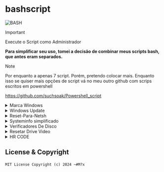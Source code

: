 # bashscript
![BASH](https://img.shields.io/badge/Made%20with-Bash-1f425f.svg)

>[!IMPORTANT]
> Execute o Script como Administrador

**Para simplificar seu uso, tomei a decisão de combinar meus scripts bash, que antes eram separados.**

>[!NOTE]
>Por enquanto a apenas 7 script. Porém, pretendo colocar mais. Enquanto isso se quiser mais opções de script vá no meu outro github com scrips escritos em powershell
>
>https://github.com/suchsoak/Powershell_script

<details>

<summary>Marca Windows</summary>


Este script ele irá limpar o cache da chave windows o que você terar que colocar novamente caso utilize o script. Este script permite também, fazer com que aquela marca do windows: "Ative o windows", ela simplesmente desapareça quando reiniciar a maquina quando o script tiver sido utilizado.

`SLMGR.VBS /CPKY`: Este comando é usado para limpar a chave do produto do registro do Windows. Ele remove a chave do produto sem desinstalá-la do sistema. Isso pode ser útil para impedir que programas maliciosos acessem a chave do produto por meio do registro.

`SLMGR.VBS /CKMS`: Este comando é usado para limpar o nome do servidor de Gerenciamento de Chaves (KMS) usado para ativação. O KMS é um serviço da Microsoft que permite que organizações ativem seus sistemas operacionais Windows usando um servidor de rede local em vez de chaves de produto individuais. Este comando limpa o nome do servidor KMS, o que significa que o sistema não usará mais o KMS para ativação.

`Net stop Sppsvc`: Este comando interrompe o serviço de Plataforma de Proteção de Software (Sppsvc). O Sppsvc é responsável por gerenciar a licença e ativação de software em sistemas Windows. Parar esse serviço pode ser útil em determinados cenários de solução de problemas ou ao realizar tarefas de manutenção específicas.

`CD C:\Windows\System32\SPP\Store\2.0`: Este comando muda o diretório atual para a localização especificada. Neste caso, ele muda para a pasta "C:\Windows\System32\SPP\Store\2.0". Essa pasta é onde os arquivos de licença do Windows são armazenados.

`Ren Tokens.dat Tokens.old`: Este comando renomeia o arquivo "Tokens.dat" para "Tokens.old". Isso pode ser útil para fazer backup do arquivo original ou para resolver problemas relacionados à ativação do Windows.

`SLMGR.VBS /RILC`: Este comando reativa a licença de software do Windows. Ele reconstrói a licença de software no sistema, o que pode ser útil se a ativação do Windows estiver enfrentando problemas.

| Marca d'água solicitando ativação do Windows |  Link |
| ------ | ------ |
|  Marca windows  | https://answers.microsoft.com/pt-br/windows/forum/all/marca-d%C3%A1gua-solicitando-ativa%C3%A7%C3%A3o-do/2ca8e29c-a54c-4498-baa6-22b04aa2b81c  


</details>


<details>

<summary>Windows Update</summary>

Para explicar o script, ele irar verificar como o comandos do net recursos do windows update para tudo ocorrer bem. Caso esteja tenho problemas como o windows update, pode para eles usando o stop no start assim você reinicia o seu sistema. Ai verifica se tudo está certo.

> Os comandos com o "SC" funcionam apenas no terminal CMD windows, não funcionam no powershell. Já os demais como o net funcioname nos dois sem problema.

```sh

net start bits
net start wuauserv
net start cryptSvc
net start msiserver

SC config wuauserv start= auto 

SC config bits start= auto 

SC config cryptsvc start= auto 
SC config trustedinstaller start= auto
net start bits
net start wuauserv
net start cryptSvc
net start msiserver

SC config wuauserv start= auto 

SC config bits start= auto 

SC config cryptsvc start= auto 
SC config trustedinstaller start= auto

```

`net start bits`: Este comando inicia o serviço Background Intelligent Transfer Service (BITS). O BITS é um serviço do Windows que facilita a transferência assíncrona, priorizada e limitada de arquivos entre máquinas usando a largura de banda da rede ociosa.

`net start wuauserv`: Este comando inicia o serviço Windows Update (wuauserv). O serviço Windows Update é responsável por gerenciar e fornecer atualizações para o sistema operacional Windows.

`net start cryptSvc`: Este comando inicia o serviço Cryptographic Services (cryptSvc). O serviço Cryptographic Services fornece funções criptográficas essenciais para o Windows, como criptografia, descriptografia e operações com certificados.

`net start msiserver`: Este comando inicia o serviço Windows Installer (msiserver). O serviço Windows Installer é responsável por instalar, modificar e remover pacotes de software no formato MSI (Microsoft Installer).

`SC config wuauserv start= auto`: Este comando usa o comando SC (Service Control) para configurar o tipo de inicialização do serviço Windows Update (wuauserv) como automático. Configurar o tipo de inicialização como automático garante que o serviço seja iniciado automaticamente quando o sistema inicializar.

`SC config bits start= auto`: Este comando usa o comando SC para configurar o tipo de inicialização do serviço Background Intelligent Transfer Service (bits) como automático. Configurar o tipo de inicialização como automático garante que o serviço seja iniciado automaticamente quando o sistema inicializar.

`SC config cryptsvc start= auto`: Este comando usa o comando SC para configurar o tipo de inicialização do serviço Cryptographic Services (cryptsvc) como automático. Configurar o tipo de inicialização como automático garante que o serviço seja iniciado automaticamente quando o sistema inicializar.

`SC config trustedinstaller start= auto`: Este comando usa o comando SC para configurar o tipo de inicialização do serviço TrustedInstaller (trustedinstaller) como automático. O serviço TrustedInstaller é responsável por instalar, modificar e remover atualizações do Windows e componentes opcionais.

</details>

<details>

<summary>Reset-Para-Netsh</summary>

# Resetar-Configurações-Da-Internet-No-Computador.

Abra o Script como Administrador

 Um script Bat, que resetar configurações e portas como TCP. Do computador, Caso esteja tendo problemas com internet no computador ou notbook.

> Aplica-se a: Windows Server 2022, Windows Server 2019, Windows Server 2016, Azure Stack HCI, versões 21H2 e 20H2

# Como Usar

Via terminal:

```sh
  start Reset_net.bat 
```

Via Sistema Operacional Gráfico:

```sh
  Execute o arquivo como Admistrador! 
```

# Codigos utilizados:

> Shell de Rede (netsh)

<ul>
<li>netsh winsock reset all</li>
<li>netsh int 6to4 reset all</li>
<li>netsh int ipv4 reset all</li>
<li>netsh int ipv6 reset all</li>
<li>netsh int httpstunnel reset all</li>  
<li>netsh int isatap reset all</li>  
<li>netsh int portproxy reset all</li>  
<li>netsh int tcp reset all</li>  
<li>netsh int teredo reset all</li> 
<li>ipconfig /renew</li>
<li>netsh advfirewall firewall add rule name="Block %porta%" dir=in action=block protocol=TCP localport=%porta% </li>
</ul>

# Mais informações sobre os comandos utilizados:

| Libraries |  Links |
| ------ | ------ |
|  shell de rede|  [https://learn.microsoft.com/pt-br/windows/win32/wmisdk/wmic](https://learn.microsoft.com/pt-br/windows-server/networking/technologies/netsh/netsh)
|  Netsh | [https://learn.microsoft.com/pt-br/windows-server/networking/technologies/netsh/netsh](https://learn.microsoft.com/pt-br/previous-versions/windows/it-pro/windows-server-2008-R2-and-2008/cc754516(v=ws.10)) 
|  Ipconfig |  [https://learn.microsoft.com/pt-br/windows-server/administration/windows-commands/ipconfig](https://learn.microsoft.com/pt-br/windows-server/administration/windows-commands/ipconfig)
 
</details>

<details>

<summary>Systeminfo simplificado</summary>

# Um systeminfo simplificado

O intuito do script é ter informações sobre seu Desktop pessoal.

# Como usar:

Para utilizar o script, baixe ele em arquivo zipado ou por linha de comando (cmd)

Execute ele de preferencia como administrador.

# Via cmd windows:

> Já com o Informações.bat instalado, execute no terminal se preferir:

```sh
 start Informacoes.bat
```

# Sobre o script

O script irar retornar informações sobre: 

processador

```sh
 @echo [!] Informacoes Do Processador:
color 5
timeout /t 6 > null
@echo.
wmic CPU get name
@echo.
@echo [*] Arquitetura: %PROCESSOR_ARCHITECTURE%
@echo [*] Processador: %PROCESSOR_IDENTIFIER% 
@echo [*] Versao: %PROCESSOR_REVISION% 
@echo [*] Nucleos: %NUMBER_OF_PROCESSORS%
@echo.
@echo --------------------

```

Disco

```sh
@echo [!] Informacoes do disco:
color 6
timeout /t 5 > null
@echo.
wmic diskdrive list brief
@echo --------------------
@echo.
@echo [!] Informacoes da Placa De Video:
color 7
timeout /t 5 > null
@echo.
wmic path win32_VideoController get name
wmic path win32_VideoController get name, adapterram, driverversion
@echo.
@echo --------------------
```
Memoria Ram

```sh
@echo [!] Informacoes da Memoria Ram:
@echo.
wmic memorychip get Manufacturer,Capacity,PartNumber,Speed,DeviceLocator
echo.
@echo --------------------

```
Informações De Rede

```sh
@echo [!] Informacoes De Rede:
@echo.
timeout /t 6 > null
color 8
netsh interface ipv4 show addresses "Wi-Fi" | findstr "Endereço IP"
netsh wlan show interfaces | findstr "Perfil"
netsh wlan show interfaces | findstr "Estado"
netsh wlan show interfaces | findstr "Sinal"
netsh wlan show interfaces | findstr "Canal"
netsh wlan show interfaces | findstr "Descrição"
netsh wlan show interfaces | findstr "BSSID"
netsh wlan show interfaces | findstr "Criptografia"
netsh wlan show interfaces | findstr "Faixa"
```

Para obter informações do ip e relacionado a endereço, foi utilizado o curl junto como o ipinfo.io

```sh

curl -s ipinfo.io | findstr "ip"
curl -s ipinfo.io | findstr "country"
curl -s ipinfo.io | findstr "region"
curl -s ipinfo.io | findstr "postal"
curl -s ipinfo.io | findstr "city"
curl -s ipinfo.io | findstr "hostname"
curl -s ipinfo.io | findstr "loc"
curl -s ipinfo.io | findstr "org"

```

E outras informações adicionais, como placa de video, endereço ip, Proprietário registrado e etc.

# As informações serão arquivadas em um arquivo informacoes.txt

```sh

@echo [!] Salvando as informacoes em um arquivo txt (informacoes.txt)...
@echo --------------------
@echo off
@echo -------------------- > informacoes.txt
@echo. >> informacoes.txt
@echo [*] github: https://github.com/suchsoak >> informacoes.txt
@echo. >> informacoes.txt
@echo -------------------- >> informacoes.txt
@echo. >> informacoes.txt
wmic OS get name >> informacoes.txt
ver >> informacoes.txt
@echo. >> informacoes.txt
date /t >> informacoes.txt
@echo.  >> informacoes.txt

```

## Pesquisas Relacionadas:

| Libraries |  Links |
| ------ | ------ |
|  Wmic |  https://learn.microsoft.com/pt-br/windows/win32/wmisdk/wmic
|  Netsh | https://learn.microsoft.com/pt-br/windows-server/networking/technologies/netsh/netsh 
| Comandos | https://learn.microsoft.com/pt-br/windows-server/administration/windows-commands/windows-commands 


</details>

<details>

<summary>Verificadores De Disco</summary>


# HD_Verificadores_Bat

Abra o arquivo.bat como adiminstrador.

> Verificadores Para Profissionais De Ti. Um simples script para verificar arquivos do hd ou ssd.

<p align="center">
  <img src="https://github.com/suchsoak/bashscript/blob/main/diskimg/disk.png" alt="disk.png">
</p>

# Como usar

```sh
  start Verificadores.bat
```

### Codigos Utilizados.

<ul>
<li>Sfc /ScanNow</li>
<li>dism /online /cleanup-image /scanhealth</li>
<li>dism /online /cleanup-image /restorehealth</li>
<li>dism /Online /Cleanup-Image /CheckHealth</li>
<li>chkdsk</li>  
<li>wmic</li> 
<li>cd %temp%</li> 
<li>del /F /Q *</li>  
</ul>

## Documentação Dos Codigos Utilizados:

| Libraries |  Links |
| ------ | ------ |
| verificador |   https://support.microsoft.com/pt-br/topic/use-a-ferramenta-verificador-de-arquivos-do-sistema-para-reparar-arquivos-de-sistema-ausentes-ou-corrompidos-79aa86cb-ca52-166a-92a3-966e85d4094e
| chkdsk | https://learn.microsoft.com/pt-br/windows-server/administration/windows-commands/chkdsk?tabs=event-viewer
| Repair | https://learn.microsoft.com/pt-br/windows-hardware/manufacture/desktop/repair-a-windows-image?view=windows-11
| del /F /Q * | https://answers.microsoft.com/pt-br/windows/forum/all/como-forçar-o-delete-de-uma-pasta-no-windows/86d37617-6ec9-4c0f-b219-0d299a6e3d42
| wmic | https://learn.microsoft.com/pt-br/windows-server/administration/windows-commands/wmic


</details>

<details>

<summary>Resetar Drive Video</summary>

## Esse pequeno script vai reiniciar o drive de vídeo

```sh
pnputil /enum-devices /class Display | findstr "ID da Instância"
pnputil /restart-device "%ID%"
```
### O segredo está nesses `2 comandos` que utilizando a ferramenta pnputil você pode reinicar o drive de vídeo, caso esteja tendo algum problema relacionado. ou pode muito bem utilizar o atalho do telcado `CTRL+SHIFT+WINDOWS+B`

</details>

<details>

<summary>HR CODE</summary>

### Esse pequeno script vai gerar um `hq code` do link que você fornecer.

>Parte do código
```sh
curl qrenco.de/%qr%
```

<p align="center">
  <img src="https://github.com/suchsoak/bashscript/blob/main/diskimg/HQCODE.png" alt="HRCODE.png">
</p>

</details>

License & Copyright
-----------------------
`MIT License Copyright (c) 2024 ~#M?x`
